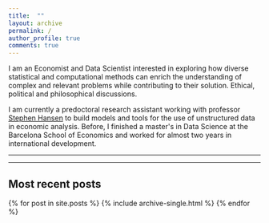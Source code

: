 ```yaml
---
title:  ""
layout: archive
permalink: /
author_profile: true
comments: true
---
```


I am an Economist and Data Scientist interested in exploring how diverse statistical and computational methods can enrich the understanding of complex and relevant problems while contributing to their solution. Ethical, political and philosophical discussions.

I am currently a predoctoral research assistant working with professor [Stephen Hansen](https://sekhansen.github.io/) to build models and tools for the use of unstructured data in economic analysis. Before, I finished a master's in Data Science at the Barcelona School of Economics and worked for almost two years in international development.

-------
-------

## Most recent posts

{% for post in site.posts %}
    {% include archive-single.html %}
{% endfor %}